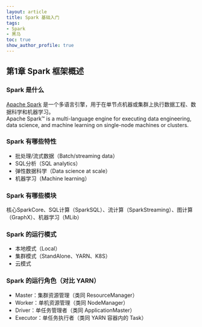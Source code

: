 ```yaml
---
layout: article
title: Spark 基础入门
tags: 
- Spark
- 黑马
toc: true
show_author_profile: true
---
```


## 第1章 Spark 框架概述

### Spark 是什么

[Apache Spark](https://spark.apache.org) 是一个多语言引擎，用于在单节点机器或集群上执行数据工程、数据科学和机器学习。\
Apache Spark™ is a multi-language engine for executing data engineering, data science, and machine learning on single-node machines or clusters.

### Spark 有哪些特性

- 批处理/流式数据（Batch/streaming data）
- SQL分析（SQL analytics）
- 弹性数据科学（Data science at scale）
- 机器学习（Machine learning）

### Spark 有哪些模块

核心SparkCore、SQL计算（SparkSQL）、流计算（SparkStreaming）、图计算（GraphX）、机器学习（MLib）

### Spark 的运行模式

- 本地模式（Local）
- 集群模式（StandAlone、YARN、K8S）
- 云模式

### Spark 的运行角色（对比 YARN）

- Master：集群资源管理（类同 ResourceManager）
- Worker：单机资源管理（类同 NodeManager）
- Driver：单任务管理者（类同 ApplicationMaster）
- Executor：单任务执行者（类同 YARN 容器内的 Task）

